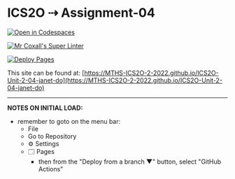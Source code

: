 # ICS2O ⇢ Assignment-04

[![Open in Codespaces](https://classroom.github.com/assets/launch-codespace-f4981d0f882b2a3f0472912d15f9806d57e124e0fc890972558857b51b24a6f9.svg)](https://classroom.github.com/open-in-codespaces?assignment_repo_id=10592583)

[![Mr Coxall's Super Linter](https://github.com/MTHS-ICS2O-2-2022/ICS2O-Unit-2-04-janet-do/workflows/Mr%20Coxall's%20Super%20Linter/badge.svg)](https://github.com/MTHS-ICS2O-2-2022/ICS2O-Unit-2-04-janet-do/actions)

[![Deploy Pages](https://github.com/MTHS-ICS2O-2-2022/ICS2O-Unit-2-04-janet-do/workflows/Deploy%20Pages/badge.svg)](https://github.com/MTHS-ICS2O-2-2022/ICS2O-Unit-2-04-janet-do/actions)

This site can be found at: [https://MTHS-ICS2O-2-2022.github.io/ICS2O-Unit-2-04-janet-do](https://MTHS-ICS2O-2-2022.github.io/ICS2O-Unit-2-04-janet-do)

---

**NOTES ON INITIAL LOAD:**
- remember to goto on the menu bar:
  - File
  - Go to Repository
  - ⚙ Settings
  - 🗔 Pages
    - then from the "Deploy from a branch ▼" button, select "GitHub Actions"
